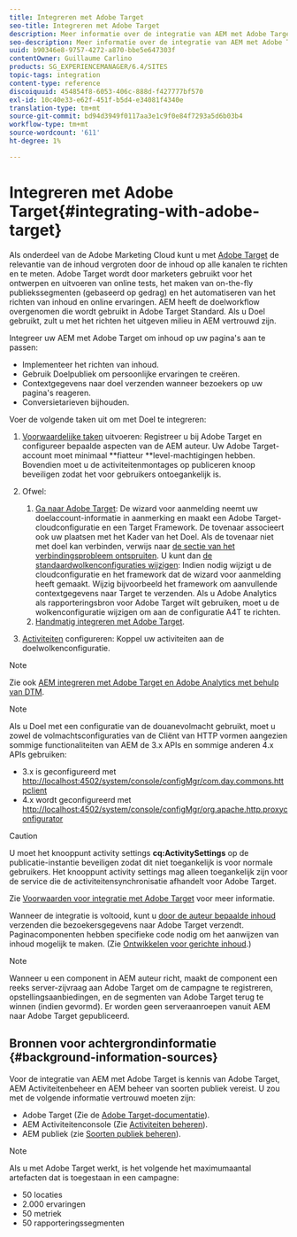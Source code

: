```yaml
---
title: Integreren met Adobe Target
seo-title: Integreren met Adobe Target
description: Meer informatie over de integratie van AEM met Adobe Target.
seo-description: Meer informatie over de integratie van AEM met Adobe Target.
uuid: b90346e8-9757-4272-a870-bbe5e647303f
contentOwner: Guillaume Carlino
products: SG_EXPERIENCEMANAGER/6.4/SITES
topic-tags: integration
content-type: reference
discoiquuid: 454854f8-6053-406c-888d-f427777bf570
exl-id: 10c40e33-e62f-451f-b5d4-e34081f4340e
translation-type: tm+mt
source-git-commit: bd94d3949f0117aa3e1c9f0e84f7293a5d6b03b4
workflow-type: tm+mt
source-wordcount: '611'
ht-degree: 1%

---
```


# Integreren met Adobe Target{#integrating-with-adobe-target}

Als onderdeel van de Adobe Marketing Cloud kunt u met [Adobe Target](http://www.adobe.com/ro/solutions/testing-targeting/testandtarget.html) de relevantie van de inhoud vergroten door de inhoud op alle kanalen te richten en te meten. Adobe Target wordt door marketers gebruikt voor het ontwerpen en uitvoeren van online tests, het maken van on-the-fly publiekssegmenten (gebaseerd op gedrag) en het automatiseren van het richten van inhoud en online ervaringen. AEM heeft de doelworkflow overgenomen die wordt gebruikt in Adobe Target Standard. Als u Doel gebruikt, zult u met het richten het uitgeven milieu in AEM vertrouwd zijn.

Integreer uw AEM met Adobe Target om inhoud op uw pagina&#39;s aan te passen:

* Implementeer het richten van inhoud.
* Gebruik Doelpubliek om persoonlijke ervaringen te creëren.
* Contextgegevens naar doel verzenden wanneer bezoekers op uw pagina&#39;s reageren.
* Conversietarieven bijhouden.

Voer de volgende taken uit om met Doel te integreren:

1. [Voorwaardelijke taken](/help/sites-administering/target-requirements.md) uitvoeren: Registreer u bij Adobe Target en configureer bepaalde aspecten van de AEM auteur. Uw Adobe Target-account moet minimaal **fiatteur **level-machtigingen hebben. Bovendien moet u de activiteitenmontages op publiceren knoop beveiligen zodat het voor gebruikers ontoegankelijk is.

1. Ofwel:

   1. [Ga naar Adobe Target](/help/sites-administering/opt-in.md): De wizard voor aanmelding neemt uw doelaccount-informatie in aanmerking en maakt een Adobe Target-cloudconfiguratie en een Target Framework. De tovenaar associeert ook uw plaatsen met het Kader van het Doel. Als de tovenaar niet met doel kan verbinden, verwijs naar [de sectie van het verbindingsprobleem ontspruiten](/help/sites-administering/target-configuring.md#troubleshooting-target-connection-problems). U kunt dan [de standaardwolkenconfiguraties wijzigen](/help/sites-administering/target-configuring.md#modifying-the-opt-in-wizard-configurations): Indien nodig wijzigt u de cloudconfiguratie en het framework dat de wizard voor aanmelding heeft gemaakt. Wijzig bijvoorbeeld het framework om aanvullende contextgegevens naar Target te verzenden. Als u Adobe Analytics als rapporteringsbron voor Adobe Target wilt gebruiken, moet u de wolkenconfiguratie wijzigen om aan de configuratie A4T te richten.
   1. [Handmatig integreren met Adobe Target](/help/sites-administering/target-configuring.md#manually-integrating-with-adobe-target).

1. [Activiteiten](/help/sites-authoring/activitylib.md) configureren: Koppel uw activiteiten aan de doelwolkenconfiguratie.

>[!NOTE]
>
>Zie ook [AEM integreren met Adobe Target en Adobe Analytics met behulp van DTM](https://helpx.adobe.com/experience-manager/using/integrate-digital-marketing-solutions.html).

>[!NOTE]
>
>Als u Doel met een configuratie van de douanevolmacht gebruikt, moet u zowel de volmachtsconfiguraties van de Cliënt van HTTP vormen aangezien sommige functionaliteiten van AEM de 3.x APIs en sommige anderen 4.x APIs gebruiken:
>
>* 3.x is geconfigureerd met [http://localhost:4502/system/console/configMgr/com.day.commons.httpclient](http://localhost:4502/system/console/configMgr/com.day.commons.httpclient)
>* 4.x wordt geconfigureerd met [http://localhost:4502/system/console/configMgr/org.apache.http.proxyconfigurator](http://localhost:4502/system/console/configMgr/org.apache.http.proxyconfigurator)

>



>[!CAUTION]
>
>U moet het knooppunt activity settings **cq:ActivitySettings** op de publicatie-instantie beveiligen zodat dit niet toegankelijk is voor normale gebruikers. Het knooppunt activity settings mag alleen toegankelijk zijn voor de service die de activiteitensynchronisatie afhandelt voor Adobe Target.
>
>Zie [Voorwaarden voor integratie met Adobe Target](/help/sites-administering/target-requirements.md#securing-the-activity-settings-node) voor meer informatie.

Wanneer de integratie is voltooid, kunt u [door de auteur bepaalde inhoud](/help/sites-authoring/content-targeting-touch.md) verzenden die bezoekersgegevens naar Adobe Target verzendt. Paginacomponenten hebben specifieke code nodig om het aanwijzen van inhoud mogelijk te maken. (Zie [Ontwikkelen voor gerichte inhoud](/help/sites-developing/target.md).)

>[!NOTE]
>
>Wanneer u een component in AEM auteur richt, maakt de component een reeks server-zijvraag aan Adobe Target om de campagne te registreren, opstellingsaanbiedingen, en de segmenten van Adobe Target terug te winnen (indien gevormd). Er worden geen serveraanroepen vanuit AEM naar Adobe Target gepubliceerd.

## Bronnen voor achtergrondinformatie {#background-information-sources}

Voor de integratie van AEM met Adobe Target is kennis van Adobe Target, AEM Activiteitenbeheer en AEM beheer van soorten publiek vereist. U zou met de volgende informatie vertrouwd moeten zijn:

* Adobe Target (Zie de [Adobe Target-documentatie](https://docs.adobe.com/content/help/en/target/using/target-home.html)).
* AEM Activiteitenconsole (Zie [Activiteiten beheren](/help/sites-authoring/activitylib.md)).
* AEM publiek (zie [Soorten publiek beheren](/help/sites-authoring/managing-audiences.md)).

>[!NOTE]
>
>Als u met Adobe Target werkt, is het volgende het maximumaantal artefacten dat is toegestaan in een campagne:
>
>* 50 locaties
>* 2.000 ervaringen
>* 50 metriek
>* 50 rapporteringssegmenten

>


